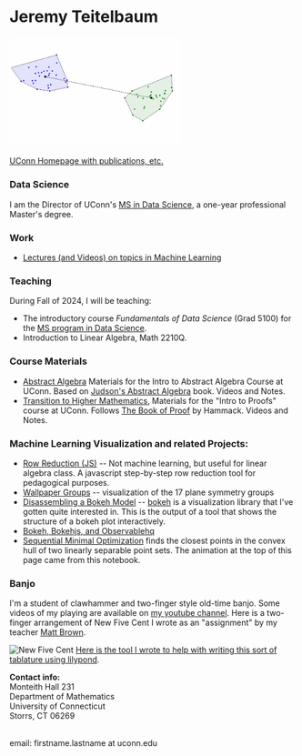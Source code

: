 # Jeremy Teitelbaum

<img src='./smo.gif' width='300'>

[UConn Homepage with publications, etc.](https://teitelbaum.math.uconn.edu)

### Data Science

I am the Director of UConn's [MS in Data Science](https://masters.datascience.uconn.edu), a one-year professional Master's degree.

### Work

- [Lectures (and Videos) on topics in Machine Learning](ML.html)

### Teaching

During Fall of 2024, I will be teaching:

- The introductory course _Fundamentals of Data Science_ (Grad 5100) for the [MS program in Data Science](https://masters.datascience.uconn.edu).
- Introduction to Linear Algebra, Math 2210Q.

### Course Materials

- [Abstract Algebra](https://jeremy9959.net/2021-Fall-3230-Math) Materials for the Intro to Abstract Algebra Course at UConn. Based on [Judson's Abstract Algebra](http://abstract.ups.edu/) book. Videos and Notes.
- [Transition to Higher Mathematics](https://jeremy9959.net/2020-Fall-2710W-Math), Materials for the "Intro to Proofs" course at UConn. Follows [The Book of Proof](https://www.people.vcu.edu/~rhammack/BookOfProof/) by Hammack. Videos and Notes.

### Machine Learning Visualization and related Projects:

- [Row Reduction (JS)](./rref.html) -- Not machine learning, but useful for linear algebra class. A javascript step-by-step row reduction tool for pedagogical purposes.
- [Wallpaper Groups](https://observablehq.com/@jeremy9959/the-plane-symmetry-groups/2) -- visualization of the 17 plane symmetry groups
- [Disassembling a Bokeh Model](./structure_graph.html) -- [bokeh](http://bokeh.pydata.org) is a visualization
  library that I've gotten quite interested in. This is the output of a tool that shows the structure of
  a bokeh plot interactively.
- [Bokeh, Bokehjs, and Observablehq](https://towardsdatascience.com/bokeh-bokehjs-and-observablehq-6ddf0c5ffe8a)
- [Sequential Minimal Optimization](https://observablehq.com/@jeremy9959/smo-algorithm) finds the closest
  points in the convex hull of two linearly separable point sets. The animation at the top of this page
  came from this notebook.

### Banjo

I'm a student of clawhammer and two-finger style old-time banjo. Some videos of my playing are available on [my youtube channel](https://www.youtube.com/channel/UCA1BW10SyK-G2AJlajKY99w). Here is a two-finger arrangement of New Five Cent
I wrote as an "assignment" by my teacher [Matt Brown](https://twofingerbanjo.com).

![New Five Cent](http://jeremy9959.net/BanjoTab/NFC.png)
[Here is the tool I wrote to help with writing this sort of tablature using lilypond](https://jeremy9959.net/BanjoTab).

<!---
[![Jeremy's GitHub stats](https://github-readme-stats.vercel.app/api?username=jeremy9959)](https://github.com/anuraghazra/github-readme-stats)
--->

**Contact info:**<br>
Monteith Hall 231<br>
Department of Mathematics<br>
University of Connecticut<br>
Storrs, CT 06269<br>
<br>

email: firstname.lastname at uconn.edu<br>

